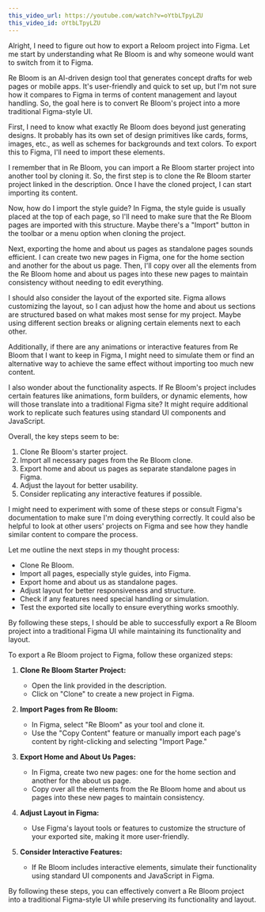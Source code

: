 ```yaml
---
this_video_url: https://youtube.com/watch?v=oYtbLTpyLZU
this_video_id: oYtbLTpyLZU
---
```

<think>
Alright, I need to figure out how to export a Reloom project into Figma. Let me start by understanding what Re Bloom is and why someone would want to switch from it to Figma.

Re Bloom is an AI-driven design tool that generates concept drafts for web pages or mobile apps. It's user-friendly and quick to set up, but I'm not sure how it compares to Figma in terms of content management and layout handling. So, the goal here is to convert Re Bloom's project into a more traditional Figma-style UI.

First, I need to know what exactly Re Bloom does beyond just generating designs. It probably has its own set of design primitives like cards, forms, images, etc., as well as schemes for backgrounds and text colors. To export this to Figma, I'll need to import these elements.

I remember that in Re Bloom, you can import a Re Bloom starter project into another tool by cloning it. So, the first step is to clone the Re Bloom starter project linked in the description. Once I have the cloned project, I can start importing its content.

Now, how do I import the style guide? In Figma, the style guide is usually placed at the top of each page, so I'll need to make sure that the Re Bloom pages are imported with this structure. Maybe there's a "Import" button in the toolbar or a menu option when cloning the project.

Next, exporting the home and about us pages as standalone pages sounds efficient. I can create two new pages in Figma, one for the home section and another for the about us page. Then, I'll copy over all the elements from the Re Bloom home and about us pages into these new pages to maintain consistency without needing to edit everything.

I should also consider the layout of the exported site. Figma allows customizing the layout, so I can adjust how the home and about us sections are structured based on what makes most sense for my project. Maybe using different section breaks or aligning certain elements next to each other.

Additionally, if there are any animations or interactive features from Re Bloom that I want to keep in Figma, I might need to simulate them or find an alternative way to achieve the same effect without importing too much new content.

I also wonder about the functionality aspects. If Re Bloom's project includes certain features like animations, form builders, or dynamic elements, how will those translate into a traditional Figma site? It might require additional work to replicate such features using standard UI components and JavaScript.

Overall, the key steps seem to be:
1. Clone Re Bloom's starter project.
2. Import all necessary pages from the Re Bloom clone.
3. Export home and about us pages as separate standalone pages in Figma.
4. Adjust the layout for better usability.
5. Consider replicating any interactive features if possible.

I might need to experiment with some of these steps or consult Figma's documentation to make sure I'm doing everything correctly. It could also be helpful to look at other users' projects on Figma and see how they handle similar content to compare the process.

Let me outline the next steps in my thought process:
- Clone Re Bloom.
- Import all pages, especially style guides, into Figma.
- Export home and about us as standalone pages.
- Adjust layout for better responsiveness and structure.
- Check if any features need special handling or simulation.
- Test the exported site locally to ensure everything works smoothly.

By following these steps, I should be able to successfully export a Re Bloom project into a traditional Figma UI while maintaining its functionality and layout.
</think>

To export a Re Bloom project to Figma, follow these organized steps:

1. **Clone Re Bloom Starter Project:**
   - Open the link provided in the description.
   - Click on "Clone" to create a new project in Figma.

2. **Import Pages from Re Bloom:**
   - In Figma, select "Re Bloom" as your tool and clone it.
   - Use the "Copy Content" feature or manually import each page's content by right-clicking and selecting "Import Page."

3. **Export Home and About Us Pages:**
   - In Figma, create two new pages: one for the home section and another for the about us page.
   - Copy over all the elements from the Re Bloom home and about us pages into these new pages to maintain consistency.

4. **Adjust Layout in Figma:**
   - Use Figma's layout tools or features to customize the structure of your exported site, making it more user-friendly.

5. **Consider Interactive Features:**
   - If Re Bloom includes interactive elements, simulate their functionality using standard UI components and JavaScript in Figma.

By following these steps, you can effectively convert a Re Bloom project into a traditional Figma-style UI while preserving its functionality and layout.
